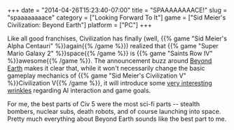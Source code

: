 +++
date = "2014-04-26T15:23:40-07:00"
title = "SPAAAAAAAACE!"
slug = "spaaaaaaaace"
category = ["Looking Forward To It"]
game = ["Sid Meier's Civilization: Beyond Earth"]
platform = ["PC"]
+++

Like all good franchises, Civilization has finally (well, {{% game "Sid Meier's Alpha Centauri" %}}again{{% /game %}}) realized that {{% game "Super Mario Galaxy 2" %}}space{{% /game %}} is {{% game "Saints Row IV" %}}awesome{{% /game %}}.  The announcement buzz around <a href="http://www.vg247.com/2014/04/12/sid-meiers-civilization-beyond-earth-announced-as-spiritual-successor-to-alpha-centuari/">Beyond Earth</a> makes it clear that, while it won't necessarily change the basic gameplay mechanics of {{% game "Sid Meier's Civilization V" %}}Civilization V{{% /game %}}, it will introduce some <a href="http://www.pcgamer.com/2014/04/12/civilization-beyond-earth-interview-everything-you-need-to-know-about-the-new-factions-aliens-technology-and-more/">very interesting wrinkles</a> regarding AI interaction and game goals.

For me, the best parts of Civ 5 were the most sci-fi parts -- stealth bombers, nuclear subs, death robots, and of course launching into space.  Pretty much everything about Beyond Earth sounds like the best part to me.